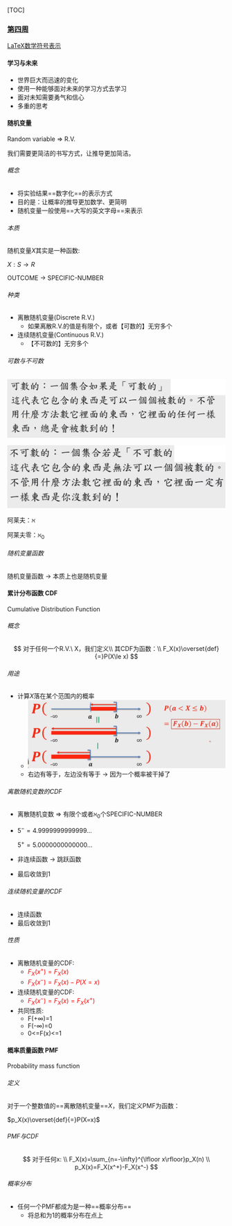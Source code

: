 [TOC]

### [第四周](https://www.coursera.org/learn/prob1/home/week/4)

[LaTeX数学符号表示](http://mohu.org/info/symbols/symbols.htm)

#### 学习与未来

* 世界巨大而迅速的变化
* 使用一种能够面对未来的学习方式去学习
* 面对未知需要勇气和信心
* 多重的思考

#### 随机变量

Random variable $\Rightarrow$ R.V.

我们需要更简洁的书写方式，让推导更加简洁。

###### 概念

* 将实验结果==数字化==的表示方式
* 目的是：让概率的推导更加数学、更简明
* 随机变量一般使用==大写的英文字母==来表示

###### 本质

随机变量$X$其实是一种函数: 

$X:S\to R$

OUTCOME $\to$ SPECIFIC-NUMBER

###### 种类

* 离散随机变量(Discrete R.V.)
  * 如果离散R.V.的值是有限个，或者【可数的】无穷多个
* 连续随机变量(Continuous R.V.)
  * 【不可数的】无穷多个

###### 可数与不可数

![image-20210818140359227](Week4_notes.assets/image-20210818140359227.png)

![image-20210818141218699](Week4_notes.assets/image-20210818141218699.png)

阿莱夫：$\aleph$   

阿莱夫零：$\aleph_0$

###### 随机变量函数

随机变量函数 $\to$ 本质上也是随机变量

#### 累计分布函数 CDF

Cumulative Distribution Function

###### 概念

$$
对于任何一个R.V.\ X，我们定义\\ 其CDF为函数：\\
F_X(x)\overset{def}{=}P(X\le x)
$$

###### 用途

* 计算$X$落在某个范围内的概率
  * ![image-20210818143209177](Week4_notes.assets/image-20210818143209177.png)
  * 右边有等于，左边没有等于 $\to$ 因为一个概率被干掉了

###### 离散随机变数的CDF

* 离散随机变数 => 有限个或者$\aleph_0$个SPECIFIC-NUMBER

* $5^-=4.9999999999999...$

  $5^+ = 5.0000000000000...$ 

* 非连续函数 $\to$ 跳跃函数
* 最后收敛到1

###### 连续随机变量的CDF

* 连续函数
* 最后收敛到1

###### 性质

* 离散随机变量的CDF:
  * <font color=red>$F_X(x^+)=F_X(x)$</font>
  * <font color=red>$F_X(x^-)=F_X(x)-P(X=x)$</font>
* 连续随机变量的CDF:
  * <font color=red>$F_X(x^-)=F_X(x)=F_X(x^+)$</font>
* 共同性质:
  * F(+∞)=1
  * F(-∞)=0
  * 0<=F(x)<=1

#### 概率质量函数 PMF

Probability mass function

###### 定义

对于一个整数值的==离散随机变量==$X$，我们定义PMF为函数：

$p_X(x)\overset{def}{=}P(X=x)$

###### PMF与CDF

$$
对于任何x:
\\ F_X(x)=\sum_{n=-\infty}^{\lfloor x\rfloor}p_X(n)
\\ p_X(x)=F_X(x^+)-F_X(x^-)
$$

###### 概率分布

* 任何一个PMF都成为是一种==概率分布==
  * 将总和为1的概率分布在点上
